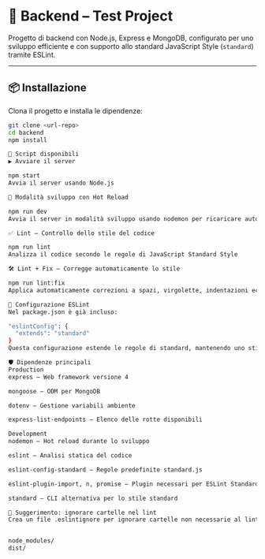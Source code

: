 # 🧪 Backend – Test Project

Progetto di backend con Node.js, Express e MongoDB, configurato per uno sviluppo efficiente e con supporto allo standard JavaScript Style (`standard`) tramite ESLint.

---

## 📦 Installazione

Clona il progetto e installa le dipendenze:

```bash
git clone <url-repo>
cd backend
npm install

🚀 Script disponibili
▶️ Avviare il server

npm start
Avvia il server usando Node.js

🔄 Modalità sviluppo con Hot Reload

npm run dev
Avvia il server in modalità sviluppo usando nodemon per ricaricare automaticamente quando salvi

✅ Lint – Controllo dello stile del codice

npm run lint
Analizza il codice secondo le regole di JavaScript Standard Style

🛠️ Lint + Fix – Corregge automaticamente lo stile

npm run lint:fix
Applica automaticamente correzioni a spazi, virgolette, indentazioni ecc.

🧰 Configurazione ESLint
Nel package.json è già incluso:

"eslintConfig": {
  "extends": "standard"
}
Questa configurazione estende le regole di standard, mantenendo uno stile di codice coerente e leggibile.

🛡️ Dipendenze principali
Production
express – Web framework versione 4

mongoose – ODM per MongoDB

dotenv – Gestione variabili ambiente

express-list-endpoints – Elenco delle rotte disponibili

Development
nodemon – Hot reload durante lo sviluppo

eslint – Analisi statica del codice

eslint-config-standard – Regole predefinite standard.js

eslint-plugin-import, n, promise – Plugin necessari per ESLint Standard

standard – CLI alternativa per lo stile standard

📂 Suggerimento: ignorare cartelle nel lint
Crea un file .eslintignore per ignorare cartelle non necessarie al linting:


node_modules/
dist/